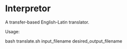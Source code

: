 # Interpretor
A transfer-based English-Latin translator.

Usage:

bash translate.sh input_filename desired_output_filename
